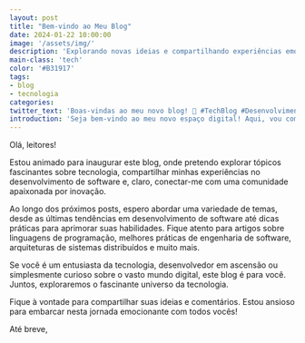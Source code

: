 ```yaml
---
layout: post
title: "Bem-vindo ao Meu Blog"
date: 2024-01-22 10:00:00
image: '/assets/img/'
description: 'Explorando novas ideias e compartilhando experiências emocionantes sobre tecnologia e desenvolvimento de software.'
main-class: 'tech'
color: '#B31917'
tags:
- blog
- tecnologia
categories:
twitter_text: 'Boas-vindas ao meu novo blog! 🚀 #TechBlog #DesenvolvimentoDeSoftware'
introduction: 'Seja bem-vindo ao meu novo espaço digital! Aqui, vou compartilhar insights, dicas e histórias sobre o emocionante mundo da tecnologia e desenvolvimento de software.'
---
```


Olá, leitores!

Estou animado para inaugurar este blog, onde pretendo explorar tópicos fascinantes sobre tecnologia, compartilhar minhas experiências no desenvolvimento de software e, claro, conectar-me com uma comunidade apaixonada por inovação.

Ao longo dos próximos posts, espero abordar uma variedade de temas, desde as últimas tendências em desenvolvimento de software até dicas práticas para aprimorar suas habilidades. Fique atento para artigos sobre linguagens de programação, melhores práticas de engenharia de software, arquiteturas de sistemas distribuídos e muito mais.

Se você é um entusiasta da tecnologia, desenvolvedor em ascensão ou simplesmente curioso sobre o vasto mundo digital, este blog é para você. Juntos, exploraremos o fascinante universo da tecnologia.

Fique à vontade para compartilhar suas ideias e comentários. Estou ansioso para embarcar nesta jornada emocionante com todos vocês!

Até breve,